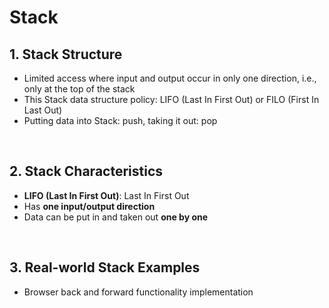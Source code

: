 # Stack

## 1. Stack Structure

- Limited access where input and output occur in only one direction, i.e., only at the top of the stack
- This Stack data structure policy: LIFO (Last In First Out) or FILO (First In Last Out)
- Putting data into Stack: push, taking it out: pop

<br/>

## 2. Stack Characteristics

- **LIFO (Last In First Out)**: Last In First Out
- Has **one input/output direction**
- Data can be put in and taken out **one by one**

<br/>

## 3. Real-world Stack Examples

- Browser back and forward functionality implementation
